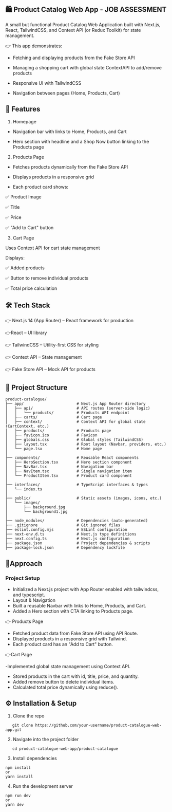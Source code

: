 ## 🛍️ Product Catalog Web App - JOB ASSESSMENT

A small but functional Product Catalog Web Application built with Next.js, React, TailwindCSS, and Context API (or Redux Toolkit) for state management.

👉 This app demonstrates:

- Fetching and displaying products from the Fake Store API

- Managing a shopping cart with global state ContextAPI to add/remove products

- Responsive UI with TailwindCSS

- Navigation between pages (Home, Products, Cart)

## 🚀 Features

1. Homepage

- Navigation bar with links to Home, Products, and Cart

- Hero section with headline and a Shop Now button linking to the Products page

2. Products Page

- Fetches products dynamically from the Fake Store API

- Displays products in a responsive grid

- Each product card shows:

✅ Product Image

✅ Title

✅ Price

✅ "Add to Cart" button

3. Cart Page

Uses Context API for cart state management

Displays:

✅ Added products

✅ Button to remove individual products

✅ Total price calculation

## 🛠️ Tech Stack

👉 Next.js 14 (App Router)
– React framework for production

👉React
– UI library

👉 TailwindCSS
– Utility-first CSS for styling

👉 Context API
– State management

👉 Fake Store API
– Mock API for products

## 📂 Project Structure

```
product-catalogue/
├── app/                       # Next.js App Router directory
│   ├── api/                   # API routes (server-side logic)
│   │   └── products/          # Products API endpoint
│   ├── carts/                 # Cart page
│   ├── context/               # Context API for global state (CartContext, etc.)
│   ├── products/              # Products page
│   ├── favicon.ico            # Favicon
│   ├── globals.css            # Global styles (TailwindCSS)
│   ├── layout.tsx             # Root layout (Navbar, providers, etc.)
│   └── page.tsx               # Home page
│
├── components/                # Reusable React components
│   ├── HeroSection.tsx        # Hero section component
│   ├── NavBar.tsx             # Navigation bar
│   ├── NavItem.tsx            # Single navigation item
│   └── ProductItem.tsx        # Product card component
│
├── interfaces/                # TypeScript interfaces & types
│   └── index.ts
│
├── public/                    # Static assets (images, icons, etc.)
│   └── images/
│       ├── background.jpg
│       └── background1.jpg
│
├── node_modules/              # Dependencies (auto-generated)
├── .gitignore                 # Git ignored files
├── eslint.config.mjs          # ESLint configuration
├── next-env.d.ts              # Next.js type definitions
├── next.config.ts             # Next.js configuration
├── package.json               # Project dependencies & scripts
├── package-lock.json          # Dependency lockfile

```

## 📖Approach

### Project Setup

- Initialized a Next.js project with App Router enabled with tailwindcss, and typescript.
- Layout & Navigation
- Built a reusable Navbar with links to Home, Products, and Cart.
- Added a Hero section with CTA linking to Products page.

👉 Products Page

- Fetched product data from Fake Store API using API Route.
- Displayed products in a responsive grid with Tailwind.
- Each product card has an "Add to Cart" button.

👉Cart Page

-Implemented global state management using Context API.

- Stored products in the cart with id, title, price, and quantity.
- Added remove button to delete individual items.
- Calculated total price dynamically using reduce().

## ⚙️ Installation & Setup

1. Clone the repo

```
   git clone https://github.com/your-username/product-catalogue-web-app.git
```

2. Navigate into the project folder

```
   cd product-catalogue-web-app/product-catalogue
```

3. Install dependencies

```
npm install
or
yarn install

```

4. Run the development server

```
npm run dev
or
yarn dev
```
